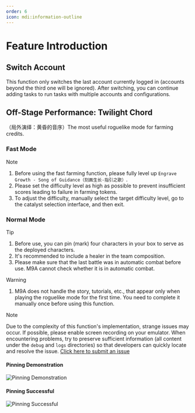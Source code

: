 ```yaml
---
order: 6
icon: mdi:information-outline
---
```

# Feature Introduction

## Switch Account

This function only switches the last account currently logged in (accounts beyond the third one will be ignored).
After switching, you can continue adding tasks to run tasks with multiple accounts and configurations.

## Off-Stage Performance: Twilight Chord

（局外演绎：黄昏的音序）The most useful roguelike mode for farming credits.

### Fast Mode

> [!NOTE]
>
> 1. Before using the fast farming function, please fully level up `Engrave Growth - Song of Guidance（刻画生长-指引之歌）`.
> 2. Please set the difficulty level as high as possible to prevent insufficient scores leading to failure in farming tokens.
> 3. To adjust the difficulty, manually select the target difficulty level, go to the catalyst selection interface, and then exit.

### Normal Mode

> [!TIP]
>
> 1. Before use, you can pin (mark) four characters in your box to serve as the deployed characters.
> 2. It's recommended to include a healer in the team composition.
> 3. Please make sure that the last battle was in automatic combat before use. M9A cannot check whether it is in automatic combat.

> [!WARNING]
>
> 1. M9A does not handle the story, tutorials, etc., that appear only when playing the roguelike mode for the first time. You need to complete it manually once before using this function.

> [!NOTE]
> Due to the complexity of this function's implementation, strange issues may occur. If possible, please enable screen recording on your emulator. When encountering problems, try to preserve sufficient information (all content under the `debug` and `logs` directories) so that developers can quickly locate and resolve the issue. [Click here to submit an issue](https://github.com/MAA1999/M9A/issues/new/choose)

#### Pinning Demonstration

![Pinning Demonstration](https://github.com/user-attachments/assets/ff9d66d8-9540-447a-9eac-315caec00fe9)

#### Pinning Successful

![Pinning Successful](https://github.com/user-attachments/assets/d88fea79-df1b-4651-9d6d-386a40bf3b55)

